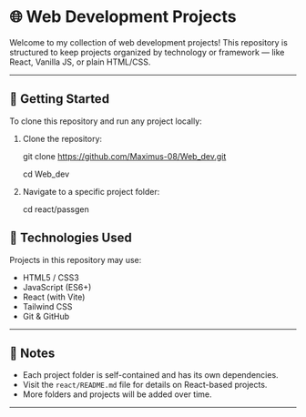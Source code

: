 # 🌐 Web Development Projects

Welcome to my collection of web development projects! This repository is structured to keep projects organized by technology or framework — like React, Vanilla JS, or plain HTML/CSS.

---

## 🚀 Getting Started

To clone this repository and run any project locally:

1. Clone the repository:

   git clone https://github.com/Maximus-08/Web_dev.git
   
   cd Web_dev

3. Navigate to a specific project folder:

   cd react/passgen

## 🧰 Technologies Used

Projects in this repository may use:

- HTML5 / CSS3
- JavaScript (ES6+)
- React (with Vite)
- Tailwind CSS
- Git & GitHub

---

## 📌 Notes

- Each project folder is self-contained and has its own dependencies.
- Visit the `react/README.md` file for details on React-based projects.
- More folders and projects will be added over time.

---
